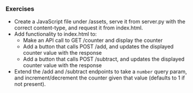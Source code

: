 ### Exercises

- Create a JavaScript file under /assets, serve it from server.py with the correct content-type, and request it from index.html.
- Add functionality to index.html to:
  - Make an API call to GET /counter and display the counter
  - Add a button that calls POST /add, and updates the displayed counter value with the response
  - Add a button that calls POST /subtract, and updates the displayed counter value with the response
- Extend the /add and /subtract endpoints to take a `number` query param, and increment/decrement the counter given that value (defaults to 1 if not present).
